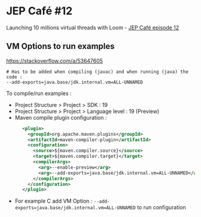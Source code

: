 # JEP Café #12

Launching 10 millions virtual threads with Loom -
[JEP Café episode 12](https://www.youtube.com/watch?v=UVoGE0GZZPI)

## VM Options to run examples

https://stackoverflow.com/a/53647605

```
# Has to be added when compiling (javac) and when running (java) the code :
--add-exports=java.base/jdk.internal.vm=ALL-UNNAMED
```

To compile/run examples :

* Project Structure > Project > SDK : 19
* Project Structure > Project > Language level : 19 (Preview)
* Maven compile plugin configuration :

``` xml
      <plugin>
        <groupId>org.apache.maven.plugins</groupId>
        <artifactId>maven-compiler-plugin</artifactId>
        <configuration>
          <source>${maven.compiler.source}</source>
          <target>${maven.compiler.target}</target>
          <compilerArgs>
            <arg>--enable-preview</arg>
            <arg>--add-exports=java.base/jdk.internal.vm=ALL-UNNAMED</arg>
          </compilerArgs>
        </configuration>
      </plugin>
```

* For example C add VM Option : `--add-exports=java.base/jdk.internal.vm=ALL-UNNAMED` to run configuration